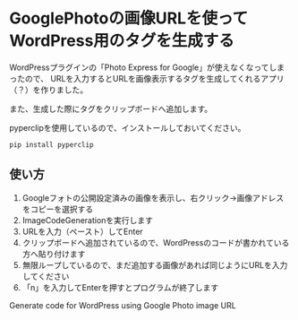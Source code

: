 # GooglePhotoの画像URLを使ってWordPress用のタグを生成する

WordPressプラグインの「Photo Express for Google」が使えなくなってしまったので、  URLを入力するとURLを画像表示するタグを生成してくれるアプリ（？）を作りました。

また、生成した際にタグをクリップボードへ追加します。

pyperclipを使用しているので、インストールしておいてください。

```pip install pyperclip```

## 使い方

1. Googleフォトの公開設定済みの画像を表示し、右クリック→画像アドレスをコピーを選択する
1. ImageCodeGenerationを実行します
1. URLを入力（ペースト）してEnter
1. クリップボードへ追加されているので、WordPressのコードが書かれている方へ貼り付けます
1. 無限ループしているので、まだ追加する画像があれば同じようにURLを入力してください
1. 「n」を入力してEnterを押すとプログラムが終了します

Generate code for WordPress using Google Photo image URL

